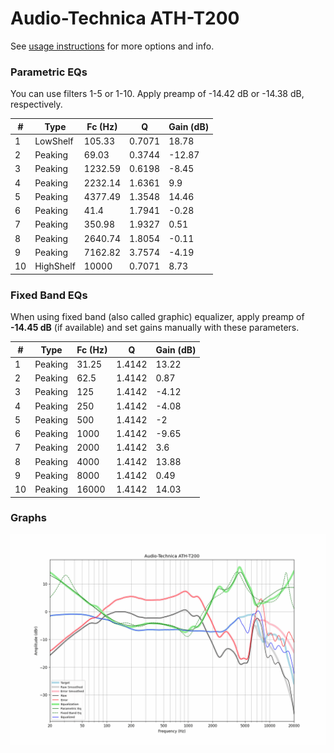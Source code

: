 # Audio-Technica ATH-T200
See [usage instructions](https://github.com/jaakkopasanen/AutoEq#usage) for more options and info.

### Parametric EQs
You can use filters 1-5 or 1-10. Apply preamp of -14.42 dB or -14.38 dB, respectively.

|   # | Type      |   Fc (Hz) |      Q |   Gain (dB) |
|-----|-----------|-----------|--------|-------------|
|   1 | LowShelf  |    105.33 | 0.7071 |       18.78 |
|   2 | Peaking   |     69.03 | 0.3744 |      -12.87 |
|   3 | Peaking   |   1232.59 | 0.6198 |       -8.45 |
|   4 | Peaking   |   2232.14 | 1.6361 |        9.9  |
|   5 | Peaking   |   4377.49 | 1.3548 |       14.46 |
|   6 | Peaking   |     41.4  | 1.7941 |       -0.28 |
|   7 | Peaking   |    350.98 | 1.9327 |        0.51 |
|   8 | Peaking   |   2640.74 | 1.8054 |       -0.11 |
|   9 | Peaking   |   7162.82 | 3.7574 |       -4.19 |
|  10 | HighShelf |  10000    | 0.7071 |        8.73 |

### Fixed Band EQs
When using fixed band (also called graphic) equalizer, apply preamp of **-14.45 dB** (if available) and set gains manually with these parameters.

|   # | Type    |   Fc (Hz) |      Q |   Gain (dB) |
|-----|---------|-----------|--------|-------------|
|   1 | Peaking |     31.25 | 1.4142 |       13.22 |
|   2 | Peaking |     62.5  | 1.4142 |        0.87 |
|   3 | Peaking |    125    | 1.4142 |       -4.12 |
|   4 | Peaking |    250    | 1.4142 |       -4.08 |
|   5 | Peaking |    500    | 1.4142 |       -2    |
|   6 | Peaking |   1000    | 1.4142 |       -9.65 |
|   7 | Peaking |   2000    | 1.4142 |        3.6  |
|   8 | Peaking |   4000    | 1.4142 |       13.88 |
|   9 | Peaking |   8000    | 1.4142 |        0.49 |
|  10 | Peaking |  16000    | 1.4142 |       14.03 |

### Graphs
![](./Audio-Technica%20ATH-T200.png)
